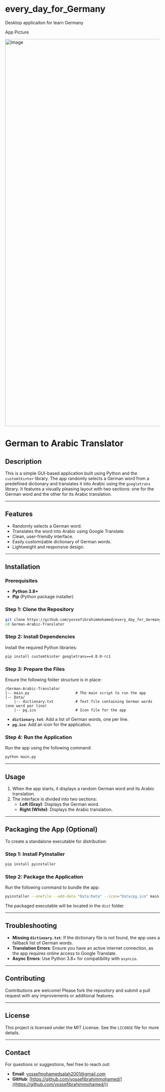 # every_day_for_Germany
Desktop applicaiton for learn Germany

App Picture 

<img width="1262" alt="Image" src="https://github.com/user-attachments/assets/7af351b1-3994-472e-81db-31de80e93a61" />


# German to Arabic Translator

## Description
This is a simple GUI-based application built using Python and the `customtkinter` library. The app randomly selects a German word from a predefined dictionary and translates it into Arabic using the `googletrans` library. It features a visually pleasing layout with two sections: one for the German word and the other for its Arabic translation.

---

## Features
- Randomly selects a German word.
- Translates the word into Arabic using Google Translate.
- Clean, user-friendly interface.
- Easily customizable dictionary of German words.
- Lightweight and responsive design.

---

## Installation

### Prerequisites
- **Python 3.8+**
- **Pip** (Python package installer)

### Step 1: Clone the Repository
```bash
git clone https://github.com/yossefibrahimmohamed/every_day_for_Germany.git
cd German-Arabic-Translator
```

### Step 2: Install Dependencies
Install the required Python libraries:
```bash
pip install customtkinter googletrans==4.0.0-rc1
```

### Step 3: Prepare the Files
Ensure the following folder structure is in place:
```
/German-Arabic-Translator
|-- main.py                     # The main script to run the app
|-- Data/
    |-- dictionary.txt          # Text file containing German words (one word per line)
    |-- pg.ico                  # Icon file for the app
```

- **`dictionary.txt`**: Add a list of German words, one per line.
- **`pg.ico`**: Add an icon for the application.

### Step 4: Run the Application
Run the app using the following command:
```bash
python main.py
```

---

## Usage
1. When the app starts, it displays a random German word and its Arabic translation.
2. The interface is divided into two sections:
   - **Left (Gray)**: Displays the German word.
   - **Right (White)**: Displays the Arabic translation.

---

## Packaging the App (Optional)
To create a standalone executable for distribution:

### Step 1: Install PyInstaller
```bash
pip install pyinstaller
```

### Step 2: Package the Application
Run the following command to bundle the app:
```bash
pyinstaller --onefile --add-data "Data:Data" --icon="Data/pg.ico" main.py
```

The packaged executable will be located in the `dist` folder.

---

## Troubleshooting
- **Missing `dictionary.txt`**: If the dictionary file is not found, the app uses a fallback list of German words.
- **Translation Errors**: Ensure you have an active internet connection, as the app requires online access to Google Translate.
- **Async Errors**: Use Python 3.8+ for compatibility with `asyncio`.

---

## Contributing
Contributions are welcome! Please fork the repository and submit a pull request with any improvements or additional features.

---

## License
This project is licensed under the MIT License. See the `LICENSE` file for more details.

---

## Contact
For questions or suggestions, feel free to reach out:
- **Email**: [yossefmohamedsalah2001@gmail.com](mailto:yossefmohamedsalah2001@gmail.com)
- **GitHub**: [https://github.com/yossefibrahimmohamed/]((https://github.com/yossefibrahimmohamed/))

